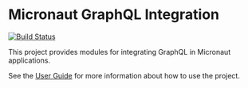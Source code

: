 # Micronaut GraphQL Integration

[![Build Status](https://travis-ci.org/micronaut-projects/micronaut-graphql.svg?branch=master)](https://travis-ci.org/micronaut-projects/micronaut-graphql)

This project provides modules for integrating GraphQL in Micronaut applications.

See the [User Guide](https://micronaut-projects.github.io/micronaut-graphql/latest/guide/index.html) for
more information about how to use the project.
